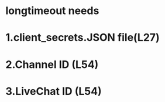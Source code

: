 # longtimeout needs 
#  1.client_secrets.JSON file(L27)
#  2.Channel ID  (L54)
#  3.LiveChat ID  (L54)

